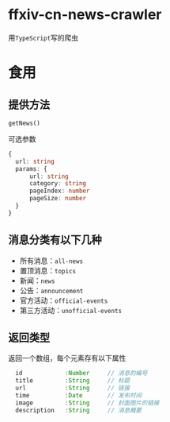 # **ffxiv-cn-news-crawler**

用`TypeScript`写的爬虫

# 食用

## 提供方法
`getNews()`

可选参数
```TypeScript
{
  url: string
  params: {
      url: string
      category: string
      pageIndex: number
      pageSize: number
  }
}
```

## 消息分类有以下几种
- 所有消息：`all-news`
- 置顶消息：`topics`
- 新闻：`news`
- 公告：`announcement`
- 官方活动：`official-events`
- 第三方活动：`unofficial-events`

## 返回类型

返回一个数组，每个元素存有以下属性

```TypeScript
  id            :Number     // 消息的编号
  title         :String     // 标题
  url           :String     // 链接
  time          :Date       // 发布时间
  image         :String     // 封面图片的链接
  description   :String     // 消息概要
```

